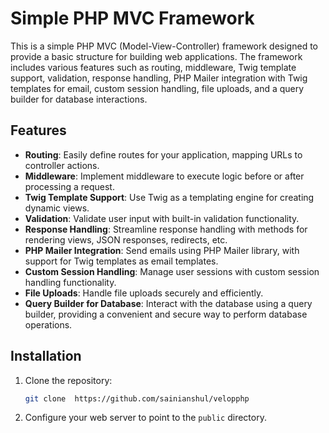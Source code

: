 # Simple PHP MVC Framework

This is a simple PHP MVC (Model-View-Controller) framework designed to provide a basic structure for building web applications. The framework includes various features such as routing, middleware, Twig template support, validation, response handling, PHP Mailer integration with Twig templates for email, custom session handling, file uploads, and a query builder for database interactions.

## Features

- **Routing**: Easily define routes for your application, mapping URLs to controller actions.
- **Middleware**: Implement middleware to execute logic before or after processing a request.
- **Twig Template Support**: Use Twig as a templating engine for creating dynamic views.
- **Validation**: Validate user input with built-in validation functionality.
- **Response Handling**: Streamline response handling with methods for rendering views, JSON responses, redirects, etc.
- **PHP Mailer Integration**: Send emails using PHP Mailer library, with support for Twig templates as email templates.
- **Custom Session Handling**: Manage user sessions with custom session handling functionality.
- **File Uploads**: Handle file uploads securely and efficiently.
- **Query Builder for Database**: Interact with the database using a query builder, providing a convenient and secure way to perform database operations.

## Installation

1. Clone the repository:
    ```bash
    git clone  https://github.com/sainianshul/velopphp
    ```

2. Configure your web server to point to the `public` directory.

